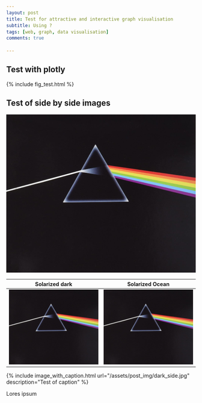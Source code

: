 ```yaml
---
layout: post
title: Test for attractive and interactive graph visualisation
subtitle: Using ?
tags: [web, graph, data visualisation]
comments: true

---
```


## Test with plotly

{% include fig_test.html %}

## Test of side by side images

![](/assets/post_img/dark_side.jpg)

<!-- {% imagesize /assets/post_img/dark_side.jpg:img?width=250 alt='steam-fish-1' %} -->

Solarized dark             |  Solarized Ocean
:-------------------------:|:-------------------------:
![](/assets/post_img/dark_side.jpg)  |  ![](/assets/post_img/dark_side.jpg)

{% include image_with_caption.html url="/assets/post_img/dark_side.jpg" description="Test of caption" %}

Lores ipsum